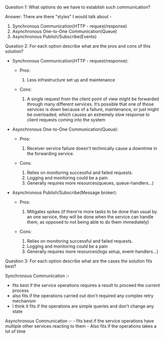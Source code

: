 Question 1: What options do we have to establish such communication?

Answer: There are there "styles" I would talk about - 

1. Synchronous Communication(HTTP - request/response)
2. Asynchronous One-to-One Communication(Queue)
3. Asynchronous Publish/Subscribe(Events)


Question 2: For each option describe what are the pros and cons of this solution?

 - Synchronous Communication(HTTP - request/response):
   - Pros:
     1. Less infrastructure set up and maintenance

   - Cons:
     1. A single request from the client point of view might be forwarded through many different services. It’s possible that one of those services is down because of a failure, maintenance, or just might be overloaded, which causes an extremely slow response to client requests coming into the system

 - Asynchronous One-to-One Communication(Queue):
   - Pros:
     1. Receiver service failure doesn't technically cause a downtime in the forwarding service.

   - Cons:
     1. Relies on monitoring successful and failed requests.
     2. Logging and monitoring could be a pain
     3. Generally requires more resources(queues, queue-handlers...)

 - Asynchronous Publish/Subscribe(Message broker):
   - Pros:
     1. Mitigates spikes (if there're more tasks to be done than usual by an one service, they will be done when the service can handle them, as opposed to not being able to do them immediately)

   - Cons:
     1. Relies on monitoring successful and failed requests.
     2. Logging and monitoring could be a pain
     3. Generally requires more resources(logs setup, event-handlers...)



Question 3: For each option describe what are the cases the solution fits best?


Synchronous Communication :- 
  - fits best if the service operations requires a result to proceed the current process
  - also fits if the operations carried out don't required any complex retry mechanism
  - I think it fits if the operations are simple queries and don't change any state

Asynchronous Communication :-
    - fits best if the service operations have multiple other services reacting to them
    - Also fits if the operations takes a lot of time
